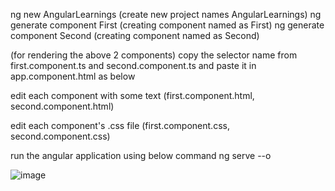 ng new AngularLearnings 	(create new project names AngularLearnings)
ng generate component First  	(creating component named as First)
ng generate component Second	(creating component named as Second)

(for rendering the above 2 components)
copy the selector name from first.component.ts and second.component.ts and paste it in app.component.html 
as below


edit each component with some text (first.component.html, second.component.html) 


edit each component's .css file  (first.component.css, second.component.css) 

run the angular application using below command 
ng serve --o


![image](https://user-images.githubusercontent.com/72671266/231653966-8aae44a9-611d-4345-8b3c-ff2ca6d854a6.png)
